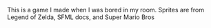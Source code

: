 This is a game I made when I was bored in my room.
Sprites are from Legend of Zelda, SFML docs, and Super Mario Bros